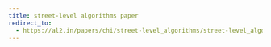 ```yaml
---
title: street-level algorithms paper
redirect_to:
  - https://al2.in/papers/chi/street-level_algorithms/street-level_algorithms.pdf
---
```

